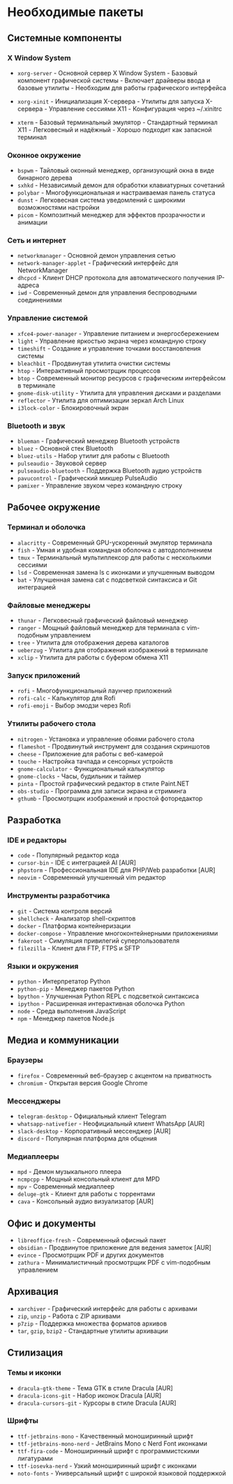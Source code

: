 # Необходимые пакеты

## Системные компоненты

### X Window System
- `xorg-server` - Основной сервер X Window System
		- Базовый компонент графической системы
		- Включает драйверы ввода и базовые утилиты
		- Необходим для работы графического интерфейса

- `xorg-xinit` - Инициализация X-сервера
		- Утилиты для запуска X-сервера
		- Управление сессиями X11
		- Конфигурация через ~/.xinitrc

- `xterm` - Базовый терминальный эмулятор
		- Стандартный терминал X11
		- Легковесный и надёжный
		- Хорошо подходит как запасной терминал

### Оконное окружение
- `bspwm` - Тайловый оконный менеджер, организующий окна в виде бинарного дерева
- `sxhkd` - Независимый демон для обработки клавиатурных сочетаний
- `polybar` - Многофункциональная и настраиваемая панель статуса
- `dunst` - Легковесная система уведомлений с широкими возможностями настройки
- `picom` - Композитный менеджер для эффектов прозрачности и анимации

### Сеть и интернет
- `networkmanager` - Основной демон управления сетью
- `network-manager-applet` - Графический интерфейс для NetworkManager
- `dhcpcd` - Клиент DHCP протокола для автоматического получения IP-адреса
- `iwd` - Современный демон для управления беспроводными соединениями

### Управление системой
- `xfce4-power-manager` - Управление питанием и энергосбережением
- `light` - Управление яркостью экрана через командную строку
- `timeshift` - Создание и управление точками восстановления системы
- `bleachbit` - Продвинутая утилита очистки системы
- `htop` - Интерактивный просмотрщик процессов
- `btop` - Современный монитор ресурсов с графическим интерфейсом в терминале
- `gnome-disk-utility` - Утилита для управления дисками и разделами
- `reflector` - Утилита для оптимизации зеркал Arch Linux
- `i3lock-color` - Блокировочный экран

### Bluetooth и звук
- `blueman` - Графический менеджер Bluetooth устройств
- `bluez` - Основной стек Bluetooth
- `bluez-utils` - Набор утилит для работы с Bluetooth
- `pulseaudio` - Звуковой сервер
- `pulseaudio-bluetooth` - Поддержка Bluetooth аудио устройств
- `pavucontrol` - Графический микшер PulseAudio
- `pamixer` - Управление звуком через командную строку

## Рабочее окружение

### Терминал и оболочка
- `alacritty` - Современный GPU-ускоренный эмулятор терминала
- `fish` - Умная и удобная командная оболочка с автодополнением
- `tmux` - Терминальный мультиплексор для работы с несколькими сессиями
- `lsd` - Современная замена ls с иконками и улучшенным выводом
- `bat` - Улучшенная замена cat с подсветкой синтаксиса и Git интеграцией

### Файловые менеджеры
- `thunar` - Легковесный графический файловый менеджер
- `ranger` - Мощный файловый менеджер для терминала с vim-подобным управлением
- `tree` - Утилита для отображения дерева каталогов
- `ueberzug` - Утилита для отображения изображений в терминале
- `xclip` - Утилита для работы с буфером обмена X11

### Запуск приложений
- `rofi` - Многофункциональный лаунчер приложений
- `rofi-calc` - Калькулятор для Rofi
- `rofi-emoji` - Выбор эмодзи через Rofi
 
### Утилиты рабочего стола
- `nitrogen` - Установка и управление обоями рабочего стола
- `flameshot` - Продвинутый инструмент для создания скриншотов
- `cheese` - Приложение для работы с веб-камерой
- `touche` - Настройка тачпада и сенсорных устройств
- `gnome-calculator` - Функциональный калькулятор
- `gnome-clocks` - Часы, будильник и таймер
- `pinta` - Простой графический редактор в стиле Paint.NET
- `obs-studio` - Программа для записи экрана и стриминга
- `gthumb` - Просмотрщик изображений и простой фоторедактор

## Разработка

### IDE и редакторы
- `code` - Популярный редактор кода
- `cursor-bin` - IDE с интеграцией AI [AUR]
- `phpstorm` - Профессиональная IDE для PHP/Web разработки [AUR]
- `neovim` - Современный улучшенный vim редактор

### Инструменты разработчика
- `git` - Система контроля версий
- `shellcheck` - Анализатор shell-скриптов
- `docker` - Платформа контейнеризации
- `docker-compose` - Управление многоконтейнерными приложениями
- `fakeroot` - Симуляция привилегий суперпользователя
- `filezilla` - Клиент для FTP, FTPS и SFTP

### Языки и окружения
- `python` - Интерпретатор Python
- `python-pip` - Менеджер пакетов Python
- `bpython` - Улучшенная Python REPL с подсветкой синтаксиса
- `ipython` - Расширенная интерактивная оболочка Python
- `node` - Среда выполнения JavaScript
- `npm` - Менеджер пакетов Node.js

## Медиа и коммуникации

### Браузеры
- `firefox` - Современный веб-браузер с акцентом на приватность
- `chromium` - Открытая версия Google Chrome

### Мессенджеры
- `telegram-desktop` - Официальный клиент Telegram
- `whatsapp-nativefier` - Неофициальный клиент WhatsApp [AUR]
- `slack-desktop` - Корпоративный мессенджер [AUR]
- `discord` - Популярная платформа для общения

### Медиаплееры
- `mpd` - Демон музыкального плеера
- `ncmpcpp` - Мощный консольный клиент для MPD
- `mpv` - Современный медиаплеер
- `deluge-gtk` - Клиент для работы с торрентами
- `cava` - Консольный аудио визуализатор [AUR]

## Офис и документы
- `libreoffice-fresh` - Современный офисный пакет
- `obsidian` - Продвинутое приложение для ведения заметок [AUR]
- `evince` - Просмотрщик PDF и других документов
- `zathura` - Минималистичный просмотрщик PDF с vim-подобным управлением

## Архивация
- `xarchiver` - Графический интерфейс для работы с архивами
- `zip`, `unzip` - Работа с ZIP архивами
- `p7zip` - Поддержка множества форматов архивов
- `tar`, `gzip`, `bzip2` - Стандартные утилиты архивации

## Стилизация

### Темы и иконки
- `dracula-gtk-theme` - Тема GTK в стиле Dracula [AUR]
- `dracula-icons-git` - Набор иконок Dracula [AUR]
- `dracula-cursors-git` - Курсоры в стиле Dracula [AUR]

### Шрифты
- `ttf-jetbrains-mono` - Качественный моноширинный шрифт
- `ttf-jetbrains-mono-nerd` - JetBrains Mono с Nerd Font иконками
- `ttf-fira-code` - Моноширинный шрифт с программистскими лигатурами
- `ttf-iosevka-nerd` - Узкий моноширинный шрифт с иконками	
- `noto-fonts` - Универсальный шрифт с широкой языковой поддержкой
